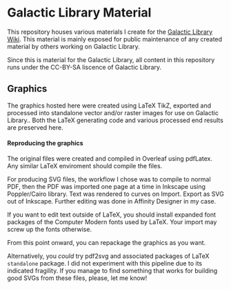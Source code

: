 # Galactic Library Material
This repository houses various materials I create for the [Galactic Library Wiki](https://www.galacticlibrary.net/wiki/Main_Page). This material is mainly exposed for public maintenance of any created material by others working on Galactic Library. 

Since this is material for the Galactic Library, all content in this repository runs under the CC-BY-SA liscence of Galactic Library. 

## Graphics
The graphics hosted here were created using LaTeX TikZ, exported and processed into standalone vector and/or raster images for use on Galactic Library.. Both the LaTeX generating code and various processed end results are preserved here. 

#### Reproducing the graphics 
The original files were created and compiled in Overleaf using pdfLatex. Any similar LaTeX enviroment should compile the files. 

For producing SVG files, the workflow I chose was to compile to normal PDF, then the PDF was imported one page at a time in Inkscape using Poppler/Cairo library. Text was rendered to curves on Import. Export as SVG out of Inkscape. Further editing was done in Affinity Designer in my case.

If you want to edit text outside of LaTeX, you should install expanded font packages of the Computer Modern fonts used by LaTeX. Your import may screw up the fonts otherwise.  

From this point onward, you can repackage the graphics as you want. 

Alternatively, you *could* try pdf2svg and associated packages of LaTeX `standalone` package. I did not experiment with this pipeline due to its indicated fragility. If you manage to find something that works for building good SVGs from these files, please, let me know! 



